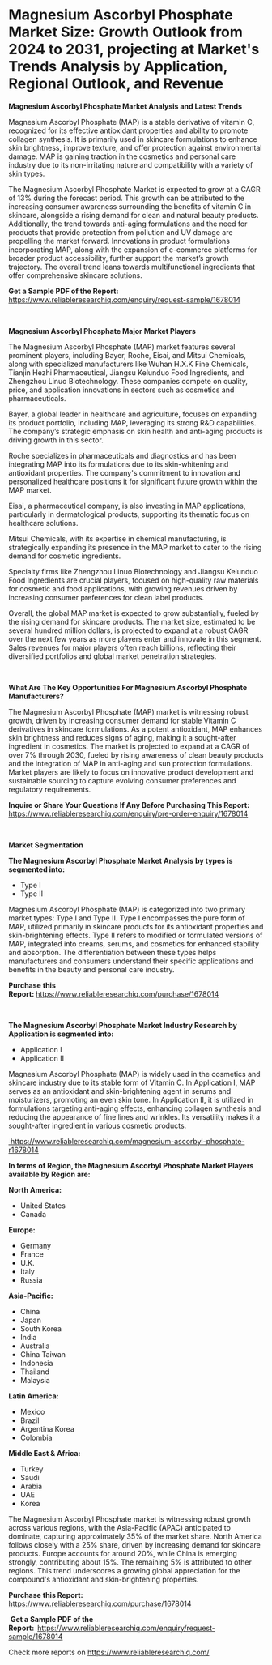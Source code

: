 <p><h1>Magnesium Ascorbyl Phosphate Market Size: Growth Outlook from 2024 to 2031, projecting at Market's Trends Analysis by Application, Regional Outlook, and Revenue</h1></p><p><strong>Magnesium Ascorbyl Phosphate Market Analysis and Latest Trends</strong></p>
<p><p>Magnesium Ascorbyl Phosphate (MAP) is a stable derivative of vitamin C, recognized for its effective antioxidant properties and ability to promote collagen synthesis. It is primarily used in skincare formulations to enhance skin brightness, improve texture, and offer protection against environmental damage. MAP is gaining traction in the cosmetics and personal care industry due to its non-irritating nature and compatibility with a variety of skin types.</p><p>The Magnesium Ascorbyl Phosphate Market is expected to grow at a CAGR of 13% during the forecast period. This growth can be attributed to the increasing consumer awareness surrounding the benefits of vitamin C in skincare, alongside a rising demand for clean and natural beauty products. Additionally, the trend towards anti-aging formulations and the need for products that provide protection from pollution and UV damage are propelling the market forward. Innovations in product formulations incorporating MAP, along with the expansion of e-commerce platforms for broader product accessibility, further support the market’s growth trajectory. The overall trend leans towards multifunctional ingredients that offer comprehensive skincare solutions.</p></p>
<p><strong>Get a Sample PDF of the Report:&nbsp;</strong> <a href="https://www.reliableresearchiq.com/enquiry/request-sample/1678014?utm_campaign=1900&utm_medium=2&utm_source=Github&utm_content=ia&utm_term=28122024&utm_id=magnesium-ascorbyl-phosphate">https://www.reliableresearchiq.com/enquiry/request-sample/1678014</a></p>
<p>&nbsp;</p>
<p><strong>Magnesium Ascorbyl Phosphate Major Market Players</strong></p>
<p><p>The Magnesium Ascorbyl Phosphate (MAP) market features several prominent players, including Bayer, Roche, Eisai, and Mitsui Chemicals, along with specialized manufacturers like Wuhan H.X.K Fine Chemicals, Tianjin Hezhi Pharmaceutical, Jiangsu Kelunduo Food Ingredients, and Zhengzhou Linuo Biotechnology. These companies compete on quality, price, and application innovations in sectors such as cosmetics and pharmaceuticals.</p><p>Bayer, a global leader in healthcare and agriculture, focuses on expanding its product portfolio, including MAP, leveraging its strong R&D capabilities. The company’s strategic emphasis on skin health and anti-aging products is driving growth in this sector.</p><p>Roche specializes in pharmaceuticals and diagnostics and has been integrating MAP into its formulations due to its skin-whitening and antioxidant properties. The company's commitment to innovation and personalized healthcare positions it for significant future growth within the MAP market.</p><p>Eisai, a pharmaceutical company, is also investing in MAP applications, particularly in dermatological products, supporting its thematic focus on healthcare solutions.</p><p>Mitsui Chemicals, with its expertise in chemical manufacturing, is strategically expanding its presence in the MAP market to cater to the rising demand for cosmetic ingredients.</p><p>Specialty firms like Zhengzhou Linuo Biotechnology and Jiangsu Kelunduo Food Ingredients are crucial players, focused on high-quality raw materials for cosmetic and food applications, with growing revenues driven by increasing consumer preferences for clean label products.</p><p>Overall, the global MAP market is expected to grow substantially, fueled by the rising demand for skincare products. The market size, estimated to be several hundred million dollars, is projected to expand at a robust CAGR over the next few years as more players enter and innovate in this segment. Sales revenues for major players often reach billions, reflecting their diversified portfolios and global market penetration strategies.</p></p>
<p>&nbsp;</p>
<p><strong>What Are The Key Opportunities For Magnesium Ascorbyl Phosphate Manufacturers?</strong></p>
<p><p>The Magnesium Ascorbyl Phosphate (MAP) market is witnessing robust growth, driven by increasing consumer demand for stable Vitamin C derivatives in skincare formulations. As a potent antioxidant, MAP enhances skin brightness and reduces signs of aging, making it a sought-after ingredient in cosmetics. The market is projected to expand at a CAGR of over 7% through 2030, fueled by rising awareness of clean beauty products and the integration of MAP in anti-aging and sun protection formulations. Market players are likely to focus on innovative product development and sustainable sourcing to capture evolving consumer preferences and regulatory requirements.</p></p>
<p><strong>Inquire or Share Your Questions If Any Before Purchasing This Report:</strong> <a href="https://www.reliableresearchiq.com/enquiry/pre-order-enquiry/1678014?utm_campaign=1900&utm_medium=2&utm_source=Github&utm_content=ia&utm_term=28122024&utm_id=magnesium-ascorbyl-phosphate">https://www.reliableresearchiq.com/enquiry/pre-order-enquiry/1678014</a></p>
<p>&nbsp;</p>
<p><strong>Market Segmentation</strong></p>
<p><strong>The Magnesium Ascorbyl Phosphate Market Analysis by types is segmented into:</strong></p>
<p><ul><li>Type I</li><li>Type II</li></ul></p>
<p><p>Magnesium Ascorbyl Phosphate (MAP) is categorized into two primary market types: Type I and Type II. Type I encompasses the pure form of MAP, utilized primarily in skincare products for its antioxidant properties and skin-brightening effects. Type II refers to modified or formulated versions of MAP, integrated into creams, serums, and cosmetics for enhanced stability and absorption. The differentiation between these types helps manufacturers and consumers understand their specific applications and benefits in the beauty and personal care industry.</p></p>
<p><strong>Purchase this Report:&nbsp;</strong><a href="https://www.reliableresearchiq.com/purchase/1678014?utm_campaign=1900&utm_medium=2&utm_source=Github&utm_content=ia&utm_term=28122024&utm_id=magnesium-ascorbyl-phosphate">https://www.reliableresearchiq.com/purchase/1678014</a></p>
<p>&nbsp;</p>
<p><strong>The Magnesium Ascorbyl Phosphate Market Industry Research by Application is segmented into:</strong></p>
<p><ul><li>Application I</li><li>Application II</li></ul></p>
<p><p>Magnesium Ascorbyl Phosphate (MAP) is widely used in the cosmetics and skincare industry due to its stable form of Vitamin C. In Application I, MAP serves as an antioxidant and skin-brightening agent in serums and moisturizers, promoting an even skin tone. In Application II, it is utilized in formulations targeting anti-aging effects, enhancing collagen synthesis and reducing the appearance of fine lines and wrinkles. Its versatility makes it a sought-after ingredient in various cosmetic products.</p></p>
<p><a href="https://www.reliableresearchiq.com/magnesium-ascorbyl-phosphate-r1678014?utm_campaign=1900&utm_medium=2&utm_source=Github&utm_content=ia&utm_term=28122024&utm_id=magnesium-ascorbyl-phosphate">&nbsp;https://www.reliableresearchiq.com/magnesium-ascorbyl-phosphate-r1678014</a></p>
<p><strong>In terms of Region, the Magnesium Ascorbyl Phosphate Market Players available by Region are:</strong></p>
<p>
    <p> <strong> North America: </strong>
        <ul>
            <li>United States</li>
            <li>Canada</li>
        </ul>
        </p> 
    <p> <strong> Europe: </strong>
        <ul>
            <li>Germany</li>
            <li>France</li>
            <li>U.K.</li>
            <li>Italy</li>
            <li>Russia</li>
        </ul>
        </p> 
    <p> <strong> Asia-Pacific: </strong>
        <ul>
            <li>China</li>
            <li>Japan</li>
            <li>South Korea</li>
            <li>India</li>
            <li>Australia</li>
            <li>China Taiwan</li>
            <li>Indonesia</li>
            <li>Thailand</li>
            <li>Malaysia</li>
        </ul>
        </p> 
    <p> <strong> Latin America: </strong>
        <ul>
            <li>Mexico</li>
            <li>Brazil</li>
            <li>Argentina Korea</li>
            <li>Colombia</li>
        </ul>
        </p> 
    <p> <strong> Middle East & Africa: </strong>
        <ul>
            <li>Turkey</li>
            <li>Saudi</li>
            <li>Arabia</li>
            <li>UAE</li>
            <li>Korea</li>
        </ul>
    </p>
    </p>
<p><p>The Magnesium Ascorbyl Phosphate market is witnessing robust growth across various regions, with the Asia-Pacific (APAC) anticipated to dominate, capturing approximately 35% of the market share. North America follows closely with a 25% share, driven by increasing demand for skincare products. Europe accounts for around 20%, while China is emerging strongly, contributing about 15%. The remaining 5% is attributed to other regions. This trend underscores a growing global appreciation for the compound's antioxidant and skin-brightening properties.</p></p>
<p><strong>Purchase this Report: </strong><a href="https://www.reliableresearchiq.com/purchase/1678014?utm_campaign=1900&utm_medium=2&utm_source=Github&utm_content=ia&utm_term=28122024&utm_id=magnesium-ascorbyl-phosphate">https://www.reliableresearchiq.com/purchase/1678014</a></p>
<p>&nbsp;<strong>Get a Sample PDF of the Report:&nbsp;&nbsp;</strong><a href="https://www.reliableresearchiq.com/enquiry/request-sample/1678014?utm_campaign=1900&utm_medium=2&utm_source=Github&utm_content=ia&utm_term=28122024&utm_id=magnesium-ascorbyl-phosphate">https://www.reliableresearchiq.com/enquiry/request-sample/1678014</a></p>
<p><strong></strong></p>
<p>Check more reports on <a href="https://www.reliableresearchiq.com/?utm_campaign=1900&utm_medium=2&utm_source=Github&utm_content=ia&utm_term=28122024&utm_id=magnesium-ascorbyl-phosphate">https://www.reliableresearchiq.com/</a></p>